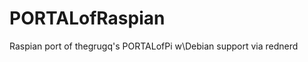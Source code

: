 PORTALofRaspian
===============

Raspian port of thegrugq's PORTALofPi w\Debian support via rednerd

